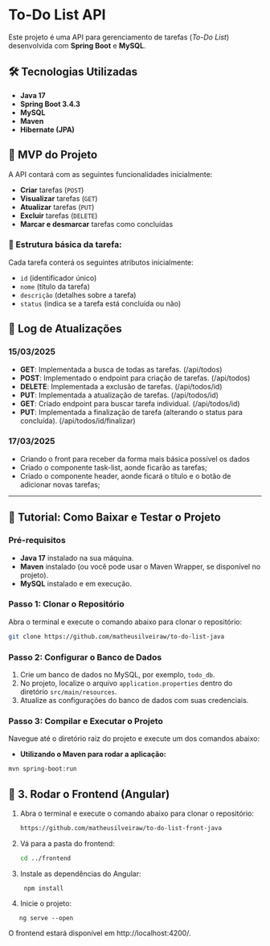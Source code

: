 # To-Do List API

Este projeto é uma API para gerenciamento de tarefas (*To-Do List*) desenvolvida com **Spring Boot** e **MySQL**.

## 🛠 Tecnologias Utilizadas

- **Java 17**
- **Spring Boot 3.4.3**
- **MySQL**
- **Maven**
- **Hibernate (JPA)**

## 🎯 MVP do Projeto

A API contará com as seguintes funcionalidades inicialmente:

- **Criar** tarefas (`POST`)
- **Visualizar** tarefas (`GET`)
- **Atualizar** tarefas (`PUT`)
- **Excluir** tarefas (`DELETE`)
- **Marcar e desmarcar** tarefas como concluídas

### 📌 Estrutura básica da tarefa:

Cada tarefa conterá os seguintes atributos inicialmente:

- `id` (identificador único)
- `nome` (título da tarefa)
- `descrição` (detalhes sobre a tarefa)
- `status` (indica se a tarefa está concluída ou não)

## 📜 Log de Atualizações

### 15/03/2025
- **GET**: Implementada a busca de todas as tarefas. (/api/todos)
- **POST**: Implementado o endpoint para criação de tarefas. (/api/todos)
- **DELETE**: Implementada a exclusão de tarefas. (/api/todos/id)
- **PUT**: Implementada a atualização de tarefas. (/api/todos/id)
- **GET**: Criado endpoint para buscar tarefa individual. (/api/todos/id)
- **PUT**: Implementada a finalização de tarefa (alterando o status para concluída). (/api/todos/id/finalizar)

### 17/03/2025
- Criando o front para receber da forma mais básica possível os dados
- Criado o componente task-list, aonde ficarão as tarefas;
- Criado o componente header, aonde ficará o título e o botão de adicionar novas tarefas;

---

## 🚀 Tutorial: Como Baixar e Testar o Projeto

### Pré-requisitos

- **Java 17** instalado na sua máquina.
- **Maven** instalado (ou você pode usar o Maven Wrapper, se disponível no projeto).
- **MySQL** instalado e em execução.

### Passo 1: Clonar o Repositório

Abra o terminal e execute o comando abaixo para clonar o repositório:

```bash
git clone https://github.com/matheusilveiraw/to-do-list-java
```

### Passo 2: Configurar o Banco de Dados

1. Crie um banco de dados no MySQL, por exemplo, `todo_db`.
2. No projeto, localize o arquivo `application.properties` dentro do diretório `src/main/resources`.
3. Atualize as configurações do banco de dados com suas credenciais.
### Passo 3: Compilar e Executar o Projeto

Navegue até o diretório raiz do projeto e execute um dos comandos abaixo:

- **Utilizando o Maven para rodar a aplicação:**

```bash
mvn spring-boot:run
```

## 🎨 3. Rodar o Frontend (Angular)

1. Abra o terminal e execute o comando abaixo para clonar o repositório:

   ```sh
   https://github.com/matheusilveiraw/to-do-list-front-java
   
1. Vá para a pasta do frontend:
   ```sh
   cd ../frontend

2. Instale as dependências do Angular:
   ```
    npm install
   ```
   
3. Inicie o projeto:
 ```
    ng serve --open
 ```

O frontend estará disponível em http://localhost:4200/.


